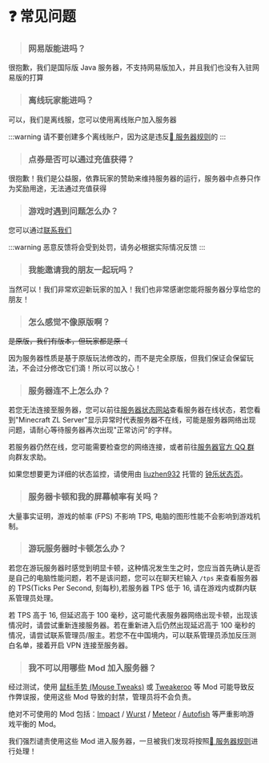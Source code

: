 # ❓ 常见问题

> ### 网易版能进吗？

很抱歉，我们是国际版 Java 服务器，不支持网易版加入，并且我们也没有入驻网易版的打算

> ### 离线玩家能进吗？

可以，我们是离线服，您可以使用离线账户加入服务器

:::warning
请不要创建多个离线账户，因为这是违反[📃 服务器规则](/规则/server-rule)的
:::

> ### 点券是否可以通过充值获得？

很抱歉！我们是公益服，依靠玩家的赞助来维持服务器的运行，服务器中点券只作为奖励用途，无法通过充值获得

> ### 游戏时遇到问题怎么办？

您可以通过[联系我们](其他/contact)

:::warning
恶意反馈将会受到处罚，请务必根据实际情况反馈
:::

> ### 我能邀请我的朋友一起玩吗？

当然可以！我们非常欢迎新玩家的加入！我们也非常感谢您能将服务器分享给您的朋友！

> ### 怎么感觉不像原版啊？

~~是原版，我们有版本，但玩家都是原（~~

因为服务器性质是基于原版玩法修改的，而不是完全原版，但我们保证会保留玩法，不会过分修改它们滴！所以可以放心！

> ### 服务器连不上怎么办？

若您无法连接至服务器，您可以前往[服务器状态网站](https://status.tblstudio.cn/)查看服务器在线状态，若您看到"Minecraft ZL Server"显示异常时代表服务器不在线，可能是服务器网络出现问题，请耐心等待服务器再次出现"正常访问"的字样。

若服务器仍然在线，您可能需要检查您的网络连接，或者前往[服务器官方 QQ 群](http://qm.qq.com/cgi-bin/qm/qr?_wv=1027&k=2pX60vE_kzMkyrFKK7K1C59_0KSuHoSl&authKey=rM2GVXEqz1abk58iuOUaCqq0kUOMMn1sZguc1iQUCB71r62uouYAHOHr%2BvspwgVp&noverify=0&group_code=770813535)向群友求助。

如果您想要更为详细的状态监控，请使用由 [liuzhen932](https://zh-cn.namemc.com/profile/liuzhen932.1) 托管的 [钟乐状态页](https://status.liuzhen932.top/status/zl)。

> ### 服务器卡顿和我的屏幕帧率有关吗？

大量事实证明，游戏的帧率 (FPS) 不影响 TPS, 电脑的图形性能不会影响到游戏机制。

> ### 游玩服务器时卡顿怎么办？

若您在游玩服务器时感觉到明显卡顿，这种情况发生生之时，您应当首先确认是否是自己的电脑性能问题，若不是该问题，您可以在聊天栏输入 `/tps` 来查看服务器的 TPS(Ticks Per Second, 刻每秒),若服务器 TPS 低于 16, 请在游戏内或群内联系管理员处理。

若 TPS 高于 16, 但延迟高于 100 毫秒，这可能代表服务器网络出现卡顿，出现该情况时，请尝试重新连接服务器。若在重新进入后仍然出现延迟高于 100 毫秒的情况，请尝试联系管理员/服主。若您不在中国境内，可以联系管理员添加反压测白名单，接着开启 VPN 连接至服务器。

> ### 我不可以用哪些 Mod 加入服务器？

经过测试，使用 [鼠标手势 (Mouse Tweaks)](https://www.mcmod.cn/class/1162.html) 或 [Tweakeroo](https://www.mcmod.cn/class/2230.html) 等 Mod 可能导致反作弊误报，使用这些 Mod 导致的封禁，管理员将不会负责。

绝对不可使用的 Mod 包括：[Impact](/规则/server-rule#hack?impact) / [Wurst](/规则/server-rule#hack?wurst) / [Meteor](/规则/server-rule#hack?meteor) / [Autofish](/规则/server-rule#hack?autofish) 等严重影响游戏平衡的 Mod。

我们强烈谴责使用这些 Mod 进入服务器，一旦被我们发现将按照[📃 服务器规则](/规则/server-rule#hack)进行处理！
